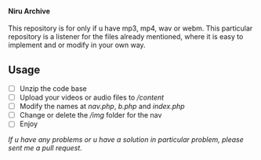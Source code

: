 <h4>Niru Archive</h4>
<p>This repository is for only if u have mp3, mp4, wav or webm.
This particular repository is a listener for the files already mentioned, where it is easy to implement and or modify in your own way. </p>

## Usage

- [ ] Unzip the code base
- [ ] Upload your videos or audio files to */content*
- [ ] Modify the names at *nav.php*, *b.php* and *index.php*
- [ ] Change or delete the */img* folder for the nav
- [ ] Enjoy

*If u have any problems or u have a solution in particular problem, please sent me a pull request.*

